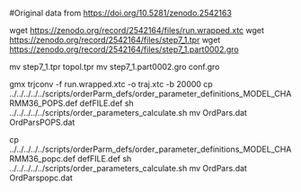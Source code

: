 #Original data from https://doi.org/10.5281/zenodo.2542163



wget  https://zenodo.org/record/2542164/files/run.wrapped.xtc
wget  https://zenodo.org/record/2542164/files/step7_1.tpr
wget  https://zenodo.org/record/2542164/files/step7_1.part0002.gro

mv  step7_1.tpr topol.tpr
mv  step7_1.part0002.gro conf.gro

gmx trjconv -f run.wrapped.xtc  -o  traj.xtc -b 20000
cp  ../../../../../scripts/orderParm_defs/order_parameter_definitions_MODEL_CHARMM36_POPS.def defFILE.def
sh ../../../../../scripts/order_parameters_calculate.sh
mv OrdPars.dat OrdParsPOPS.dat

cp  ../../../../../scripts/orderParm_defs/order_parameter_definitions_MODEL_CHARMM36_popc.def defFILE.def
sh ../../../../../scripts/order_parameters_calculate.sh
mv OrdPars.dat OrdParspopc.dat

